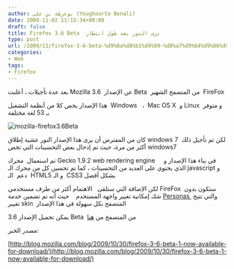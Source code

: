 ```yaml
---
author: يوغرطة بن علي (Youghourta Benali)
date: 2009-11-02 11:15:34+00:00
draft: false
title: Firefox 3.6 Beta  يرى النور بعد طول انتظار
type: post
url: /2009/11/firefox-3-6-beta-%d9%8a%d8%b1%d9%89-%d8%a7%d9%84%d9%86%d9%88%d8%b1-%d8%a8%d8%b9%d8%af-%d8%b7%d9%88%d9%84-%d8%a7%d9%86%d8%aa%d8%b8%d8%a7%d8%b1/
categories:
- Web
tags:
- Firefox
---
```


بعد عدة تأجيلات ، أعلنت Mozilla عن الإصدار  3.6 Beta  من المتصفح الشهير  FireFox

هذا الإصدار يخص كلا من أنظمة التشغيل  Windows   ،  Mac OS X  و Linux  و متوفر بـ 53 لغة مختلفة

![mozilla-firefox3.6Beta](https://www.it-scoop.com/wp-content/uploads/2009/11/mozilla-firefox3.6Beta.jpg)


كان من المفترض أن يرى هذا الإصدار النور عشية إطلاق windows 7  لكن تم تأجيل ذلك أكثر من مرة، حيث تم إدخال بعض التحسينات التي تخص windows7

تم استعمال  محرك Gecko 1.9.2 web rendering engine     في بناء هذا الإصدار و الذي يحتوي على العديد من التحسينات ، كما تم تحسين كل من محرك الـ javascript و دعم  الـ  HTML5 و الـ  CSS3 بشكل أفضل

لكن الإضافة التي ستلقى   الاهتمام أكثر من طرف مستخدمي FireFox  ستكون بدون شك إمكانية تغيير واجهة المستخدم    حيث أنه تم تضمين خدمة [Personas ](http://www.getpersonas.com/) والتي تتيح  تغيير skin  المتصفح بكل سهولة في هذا الإصدار

يمكن تحميل الإصدار 3.6 Beta  من المتصفح من [هنا](http://www.mozilla.com/en-US/firefox/all-beta.html)

مصدر الخبر:

[http://blog.mozilla.com/blog/2009/10/30/firefox-3-6-beta-1-now-available-for-download/](http://blog.mozilla.com/blog/2009/10/30/firefox-3-6-beta-1-now-available-for-download/)
